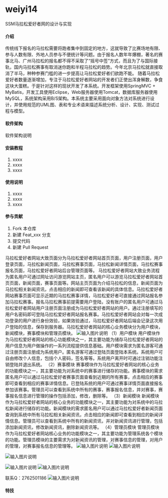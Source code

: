 # weiyi14
SSM马拉松爱好者网的设计与实现


#### 介绍
传统线下报名的马拉松需要将跑者集中到固定的地方，这就导致了比赛场地有限、参与人数有限、外地人员参与不便统计等问题。由于报名人数年年爆棚，著名的赛事北马、广州马拉松的报名都不得不采取了“摇号中签”方式，而且为了与国际接轨，国内马拉松赛事有取消迷你跑和半程马拉松的趋势。今年北京马拉松就直接取消了半马，种种参赛门槛的进一步提高让马拉松爱好者们欲跑不能。
随着马拉松爱好者数量逐渐增加，专注于马拉松爱好者网站的开发者们正使出浑身解数，争食这块大蛋糕。于是针对这样的现状开发了本系统。开发框架使用SpringMVC + MyBatis，开发工具使用Eclipse，Web服务器使用Tomcat，数据库服务器使用MySQL，系统架构采用B/S架构。本系统主要采用面向对象方法对系统进行设计，并使用规范的UML图、表和专业术语来描述系统分析、设计、实现、测试过程与模型。


#### 软件架构
软件架构说明


#### 安装教程

1.  xxxx
2.  xxxx
3.  xxxx

#### 使用说明

1.  xxxx
2.  xxxx
3.  xxxx

#### 参与贡献

1.  Fork 本仓库
2.  新建 Feat_xxx 分支
3.  提交代码
4.  新建 Pull Request

马拉松爱好者网站大致页面分为马拉松爱好者网站首页页面，用户注册页面，用户登录页面，马拉松新闻页面，马拉松赛事页面，马拉松新闻详情页面，马拉松赛事报名页面，马拉松爱好者网站后台管理页面等。
马拉松爱好者网站大致业务流程为匿名用户可通过网址访问游览网站主页，匿名用户可以游览马拉松爱好者网站首页页面，新闻页面，赛事页面等。网站主页页面为介绍马拉松的信息，新闻页面为马拉松相关新闻资讯，点击相应的新闻即可查看该新闻的具体信息。马拉松爱好者网站赛事页面可显示近期的马拉松赛事详情，马拉松爱好者可直接通过网站报名参加马拉松赛事。报名马拉松赛事前提需要用户登陆，没有账户的匿名用户可通过马拉松爱好者网站用户注册页面注册成为马拉松爱好者网站的用户。通过注册填写的用户名密码即可登陆马拉松爱好者网站报名赛事。马拉松爱好者网站会对每一次成功登录的用户进行身份效验，如果效验通过，马拉松爱好者网站后端会记录这次用户登陆的信息，保存到服务器。马拉松爱好者网站的核心业务模块分为用户模块，新闻模块，赛事模块和管理员模块。
![输入图片说明](https://images.gitee.com/uploads/images/2020/1122/235650_ecc5c1b5_4865385.png "屏幕截图.png")
（1）用户模块
用户模块作为马拉松爱好者网站的核心功能模块之一，其主要功能为储存马拉松爱好者网站的用户信息为用户做操作的一系列流程提供信息基础。用户模块需求为匿名游客可通过注册页面注册成为系统用户。匿名游客可通过登陆页面登陆本系统。系统用户可自由修改个人信息，包括个人密码，签名等等。系统用户离开时可通过注销功能注销登陆并退出系统。
（2）赛事模块
赛事模块作为马拉松爱好者网站的核心业务的功能模块之一，其主要功能为对系统中的赛事进行储存的功能。赛事模块的需求匿名用户可以通过马拉松爱好者赛事页面查看到近期的所有赛事，点击相应的赛事即可查看到相应的赛事详情信息。已登陆系统的用户可通过赛事详情页面直接报名参加该赛事。管理员可以查看到系统中所有的赛事，赛事报名信息，并对赛事，赛事报名信息进行管理的操作包括添加，修改，删除等。 
（3）新闻模块
新闻模块作为马拉松爱好者网站的核心业务的功能模块之一，其主要功能为对系统中的马拉松新闻进行储存的功能。新闻模块的需求匿名用户可以通过马拉松爱好者新闻页面查询到系统中所有马拉松相关新闻资讯，点击相应的新闻即可查看到相应的新闻详情信息。管理员可以查看到系统中所有的新闻资讯，并对新闻资讯进行管理，包括添加新闻资讯，修改新闻资讯，删除新闻资讯等。
（4）管理员模块
管理员模块作为马拉松爱好者网站核心业务的功能模块之一，其主要功能为管理系统各个模块的功能。管理员模块的主要需求为对新闻资讯的管理，对赛事信息的管理，对用户的管理，对赛事报名信息的管理等。
![输入图片说明](https://images.gitee.com/uploads/images/2020/1122/235711_4ca2520b_4865385.png "屏幕截图.png")
![输入图片说明](https://images.gitee.com/uploads/images/2020/1122/235719_88c39622_4865385.png "屏幕截图.png")

![输入图片说明](https://images.gitee.com/uploads/images/2020/1122/235727_7f478a50_4865385.png "屏幕截图.png")

![输入图片说明](https://images.gitee.com/uploads/images/2020/1122/235734_9eb73938_4865385.png "屏幕截图.png")
![输入图片说明](https://images.gitee.com/uploads/images/2020/1122/235743_4612177c_4865385.png "屏幕截图.png")



联系Q：2762501186
![输入图片说明](https://images.gitee.com/uploads/images/2020/1119/003728_cd598bb9_4865385.jpeg "微信.jpg")



#### 特技
